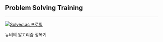 ## Problem Solving Training
---
[![Solved.ac 프로필](http://mazassumnida.wtf/api/generate_badge?boj=Insuuu24)](https://solved.ac/bebe524)

뉴비의 알고리즘 정복기

